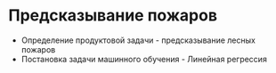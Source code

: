 # Предсказывание пожаров

* Определение продуктовой задачи - предсказывание лесных пожаров
* Постановка задачи машинного обучения - Линейная регрессия
